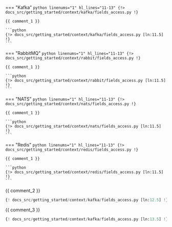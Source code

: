 === "Kafka"
    ```python linenums="1" hl_lines="11-13"
    {!> docs_src/getting_started/context/kafka/fields_access.py !}
    ```

    {{ comment_1 }}

    ```python
    {!> docs_src/getting_started/context/kafka/fields_access.py [ln:11.5] !}
    ```

=== "RabbitMQ"
    ```python linenums="1" hl_lines="11-13"
    {!> docs_src/getting_started/context/rabbit/fields_access.py !}
    ```

    {{ comment_1 }}

    ```python
    {!> docs_src/getting_started/context/rabbit/fields_access.py [ln:11.5] !}
    ```

=== "NATS"
    ```python linenums="1" hl_lines="11-13"
    {!> docs_src/getting_started/context/nats/fields_access.py !}
    ```

    {{ comment_1 }}

    ```python
    {!> docs_src/getting_started/context/nats/fields_access.py [ln:11.5] !}
    ```

=== "Redis"
    ```python linenums="1" hl_lines="11-13"
    {!> docs_src/getting_started/context/redis/fields_access.py !}
    ```

    {{ comment_1 }}

    ```python
    {!> docs_src/getting_started/context/redis/fields_access.py [ln:11.5] !}
    ```

{{ comment_2 }}


```python
{! docs_src/getting_started/context/kafka/fields_access.py [ln:12.5] !}
```

{{ comment_3 }}


```python
{! docs_src/getting_started/context/kafka/fields_access.py [ln:13.5] !}
```
